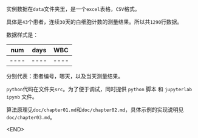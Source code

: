 
实例数据在`data`文件夹里，是一个`excel`表格，`CSV`格式。

具体是`43`个患者，连续`30`天的白细胞计数的测量结果。所以共`1290`行数据。

数据样式是：

| num  | days | WBC  |
| ---- | ---- | ---- |
| ---- | ---- | ---- |

分别代表：患者编号，哪天，以及当天测量结果。

`python`代码在文件夹`src`。为了便于调试，同时提供 `python` 脚本 和 `jupyterlab`  `ipynb` 文件。

算法原理见`doc/chapter01.md`和`doc/chapter02.md`，具体示例的实现说明见`doc/chapter03.md`。

\<END>
